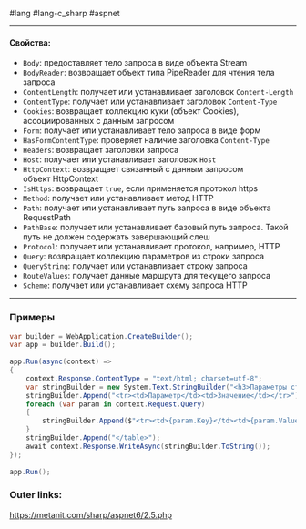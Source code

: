#lang #lang-c_sharp #aspnet

---
#### **Свойства:**
- `Body`: предоставляет тело запроса в виде объекта Stream
- `BodyReader`: возвращает объект типа PipeReader для чтения тела запроса
- `ContentLength`: получает или устанавливает заголовок `Content-Length`
- `ContentType`: получает или устанавливает заголовок `Content-Type`
- `Cookies`: возвращает коллекцию куки (объект Cookies), ассоциированных с данным запросом
- `Form`: получает или устанавливает тело запроса в виде форм
- `HasFormContentType`: проверяет наличие заголовка `Content-Type`
- `Headers`: возвращает заголовки запроса
- `Host`: получает или устанавливает заголовок `Host`
- `HttpContext`: возвращает связанный с данным запросом объект HttpContext
- `IsHttps`: возвращает `true`, если применяется протокол https
- `Method`: получает или устанавливает метод HTTP
- `Path`: получает или устанавливает путь запроса в виде объекта RequestPath
- `PathBase`: получает или устанавливает базовый путь запроса. Такой путь не должен содержать завершающий слеш
- `Protocol`: получает или устанавливает протокол, например, HTTP
- `Query`: возвращает коллекцию параметров из строки запроса
- `QueryString`: получает или устанавливает строку запроса
- `RouteValues`: получает данные маршрута для текущего запроса
- `Scheme`: получает или устанавливает схему запроса HTTP

---

### Примеры
```csharp
var builder = WebApplication.CreateBuilder();
var app = builder.Build();
 
app.Run(async(context) => 
{
    context.Response.ContentType = "text/html; charset=utf-8";
    var stringBuilder = new System.Text.StringBuilder("<h3>Параметры строки запроса</h3><table>");
    stringBuilder.Append("<tr><td>Параметр</td><td>Значение</td></tr>");
    foreach (var param in context.Request.Query)
    {
        stringBuilder.Append($"<tr><td>{param.Key}</td><td>{param.Value}</td></tr>");
    }
    stringBuilder.Append("</table>");
    await context.Response.WriteAsync(stringBuilder.ToString());
});
 
app.Run();

```

### Outer links:
https://metanit.com/sharp/aspnet6/2.5.php